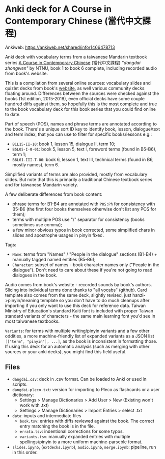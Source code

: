 # Anki deck for A Course in Contemporary Chinese (當代中文課程)

Ankiweb: https://ankiweb.net/shared/info/1466478713

Anki deck with vocabulary terms from a taiwanese Mandarin textbook series [A Course in Contemporary Chinese](http://www.mtc.ntnu.edu.tw/eng/book/A_Course_in_Contemporary_Chinese.html) (當代中文課程) *"dangdai zhongwen"* by NTNU, book 1 to book 6 complete, including recorded audio from book's website.

This is a compilation from several online sources: vocabulary slides and quizlet decks from book's [website](http://mtc.ntnu.edu.tw/chinese-resource.htm), as well various community decks floating around. Differences between the sources were checked against the books (1st edition, 2015-2018), even official decks have some couple hundred diffs against them, so hopefully this is the most complete and true to the book vocabulary deck for this book series that you could find online to date.

Part of speech (POS), names and phrase terms are annotated according to the book. There's a unique sort ID key to identify book, lesson, dialogue/text and term index, that you can use to filter for specific books/lessons e.g.:
  - `B1L15-II-10`: book 1, lesson 15, dialogue II, term 10;
  - `B5L05-I-0-01`: book 5, lesson 5, text I, foreword terms (found in B5-B6), term 1;
  - `B6L01-III-T-06`: book 6, lesson 1, text III, technical terms (found in B6, mostly names), term 6.

Simplified variants of terms are also provided, mostly from vocabulary slides. But note that this is primarily a traditional Chinese textbook series and for taiwanese Mandarin variety.

A few deliberate differences from book content:
  - phrase terms for B1-B4 are annotated with `POS:Ph` for consistency with B5-B6 (the first four books themselves otherwise don't list any POS for them);
  - terms with multiple POS use "/" separator for consistency (books sometimes use comma);
  - a few minor obvious typos in book corrected, some simplified chars in slides and apostrophe usages in pinyin fixed.

Tags:
  - `Name`: terms from "Names" / "People in the dialogue" sections (B1-B4) + manually tagged named entities (B5-B6);
  - `Character`: subset of names - book character names only ("People in the dialogue"). Don't need to care about these if you're not going to read dialogues in the book.

Audio comes from book's website - recorded sounds by book's authors. Slicing into individual terms done thanks to "[all vocabs](https://ankiweb.net/shared/info/2118503187)" ([github](https://github.com/jiru/ccc/tree/main)). Card template also comes from the same deck, slightly revised, just hanzi->pinyin/meaning template so you don't have to do much cleanups after importing if you only want to use this deck for reference data. Taiwan Ministry of Education's standard Kaiti font is included with proper Taiwan standard variants of characters - the same main learning font you'd see in most taiwanese textbooks.

`Variants`: for terms with multiple writing/pinyin variants and a few other oddities, a more machine-friendly list of expanded variants as a JSON list `[["term", "pinyin"], ...]`, as the book is inconsistent in formatting those. If using this deck for an automatic analysis (such as merging with other sources or your anki decks), you might find this field useful.

## Files

- `dangdai.csv`: deck in .csv format. Can be loaded to Anki or used in scripts.
- `dangdai-pleco.txt`: version for importing to Pleco as flashcards or a user dictionary:
  - Settings > Manage Dictionaries > Add User > New (Existing won't work with .txt)
  - Settings > Manage Dictionaries > Import Entries > select .txt
- `data`: inputs and intermediate files
  - `book.tsv`: entries with diffs reviewed against the book. The correct entry matching the book is in the file.
  - `errata.tsv`: indentional corrections for some typos.
  - `variants.tsv`: manually expanded entries with multiple spellings/pinyin to a more uniform machine-parseble format.
- `slides.ipynb`, (`extdecks.ipynb`), `audio.ipynb`, `merge.ipynb`: pipeline, run in this order.
